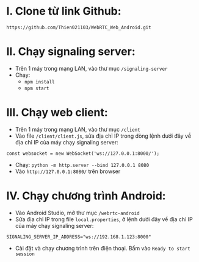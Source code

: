 # I. Clone từ link Github:
`https://github.com/Thien021103/WebRTC_Web_Android.git`

# II. Chạy signaling server:
- Trên 1 máy trong mạng LAN, vào thư mục `/signaling-server` 
- Chạy:
  - `npm install`
  - `npm start`

# III. Chạy web client:
- Trên 1 máy trong mạng LAN, vào thư mục `/client` 
- Vào file `/client/client.js`, sửa địa chỉ IP trong dòng lệnh dưới đây về địa chỉ IP của máy chạy signaling server:
```
const websocket = new WebSocket('ws://127.0.0.1:8000/');
```
- Chạy: `python -m http.server --bind 127.0.0.1 8080`
- Vào `http://127.0.0.1:8080/` trên browser

# IV. Chạy chương trình Android:
- Vào Android Studio, mở thư mục `/webrtc-android`
- Sửa địa chỉ IP trong file `local.properties`, ở lệnh dưới đây về địa chỉ IP của máy chạy signaling server:
```
SIGNALING_SERVER_IP_ADDRESS="ws://192.168.1.123:8000"
```
- Cài đặt và chạy chương trình trên điện thoại. Bấm vào `Ready to start session`